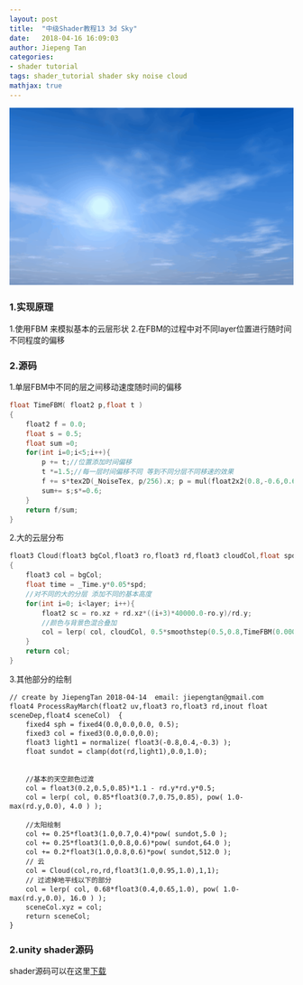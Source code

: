 ```yaml
---
layout: post
title:  "中级Shader教程13 3d Sky"
date:   2018-04-16 16:09:03
author: Jiepeng Tan
categories: 
- shader tutorial
tags: shader_tutorial shader sky noise cloud
mathjax: true
---
```

<p align="center"> <img src="https://github.com/JiepengTan/JiepengTan.github.io/blob/master/assets/img/blog/ShaderTutorial3D/Sky/head.gif?raw=true" width="512"/></p>
<p align="center"></p>  


 


### 1.实现原理
1.使用FBM 来模拟基本的云层形状
2.在FBM的过程中对不同layer位置进行随时间不同程度的偏移


### 2.源码

1.单层FBM中不同的层之间移动速度随时间的偏移  
```c
float TimeFBM( float2 p,float t )
{
    float2 f = 0.0;
    float s = 0.5;
    float sum =0;
    for(int i=0;i<5;i++){
        p += t;//位置添加时间偏移
        t *=1.5;//每一层时间偏移不同 等到不同分层不同移速的效果
        f += s*tex2D(_NoiseTex, p/256).x; p = mul(float2x2(0.8,-0.6,0.6,0.8),p)*2.02;
        sum+= s;s*=0.6;
    }
    return f/sum;    
}
```

2.大的云层分布  

```c
float3 Cloud(float3 bgCol,float3 ro,float3 rd,float3 cloudCol,float spd, float layer)
{
    float3 col = bgCol;
    float time = _Time.y*0.05*spd;
    //对不同的大的分层 添加不同的基本高度
    for(int i=0; i<layer; i++){
        float2 sc = ro.xz + rd.xz*((i+3)*40000.0-ro.y)/rd.y;
        //颜色与背景色混合叠加
        col = lerp( col, cloudCol, 0.5*smoothstep(0.5,0.8,TimeFBM(0.00002*sc,time*(i+3))) );
    }
    return col;
}

```

3.其他部分的绘制  

```
// create by JiepengTan 2018-04-14  email: jiepengtan@gmail.com
float4 ProcessRayMarch(float2 uv,float3 ro,float3 rd,inout float sceneDep,float4 sceneCol)  {
    fixed4 sph = fixed4(0.0,0.0,0.0, 0.5);
    fixed3 col = fixed3(0.0,0.0,0.0);  
    float3 light1 = normalize( float3(-0.8,0.4,-0.3) );
    float sundot = clamp(dot(rd,light1),0.0,1.0);
   
    
    //基本的天空颜色过渡
    col = float3(0.2,0.5,0.85)*1.1 - rd.y*rd.y*0.5;
    col = lerp( col, 0.85*float3(0.7,0.75,0.85), pow( 1.0-max(rd.y,0.0), 4.0 ) );
    
    //太阳绘制 
    col += 0.25*float3(1.0,0.7,0.4)*pow( sundot,5.0 );
    col += 0.25*float3(1.0,0.8,0.6)*pow( sundot,64.0 );
    col += 0.2*float3(1.0,0.8,0.6)*pow( sundot,512.0 );
    // 云
    col = Cloud(col,ro,rd,float3(1.0,0.95,1.0),1,1);
    // 过滤掉地平线以下的部分
    col = lerp( col, 0.68*float3(0.4,0.65,1.0), pow( 1.0-max(rd.y,0.0), 16.0 ) );
    sceneCol.xyz = col;
    return sceneCol;
} 
```



### 2.unity shader源码
shader源码可以在这里[下载][1]


  [1]: https://github.com/JiepengTan/FishManShaderTutorial